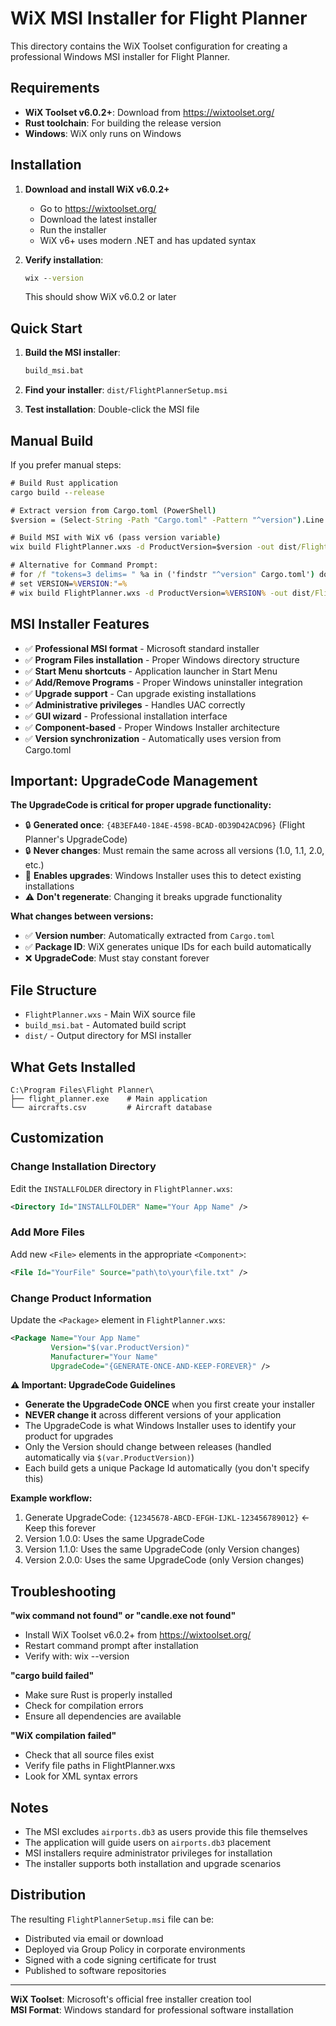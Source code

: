 # WiX MSI Installer for Flight Planner

This directory contains the WiX Toolset configuration for creating a professional Windows MSI installer for Flight Planner.

## Requirements

- **WiX Toolset v6.0.2+**: Download from https://wixtoolset.org/
- **Rust toolchain**: For building the release version
- **Windows**: WiX only runs on Windows

## Installation

1. **Download and install WiX v6.0.2+**
   - Go to https://wixtoolset.org/
   - Download the latest installer
   - Run the installer
   - WiX v6+ uses modern .NET and has updated syntax

2. **Verify installation**:
   ```cmd
   wix --version
   ```
   This should show WiX v6.0.2 or later

## Quick Start

1. **Build the MSI installer**:
   ```cmd
   build_msi.bat
   ```

2. **Find your installer**: `dist/FlightPlannerSetup.msi`

3. **Test installation**: Double-click the MSI file

## Manual Build

If you prefer manual steps:

```cmd
# Build Rust application
cargo build --release

# Extract version from Cargo.toml (PowerShell)
$version = (Select-String -Path "Cargo.toml" -Pattern "^version").Line.Split('"')[1]

# Build MSI with WiX v6 (pass version variable)
wix build FlightPlanner.wxs -d ProductVersion=$version -out dist/FlightPlannerSetup.msi

# Alternative for Command Prompt:
# for /f "tokens=3 delims= " %a in ('findstr "^version" Cargo.toml') do set VERSION=%a
# set VERSION=%VERSION:"=%
# wix build FlightPlanner.wxs -d ProductVersion=%VERSION% -out dist/FlightPlannerSetup.msi
```

## MSI Installer Features

- ✅ **Professional MSI format** - Microsoft standard installer
- ✅ **Program Files installation** - Proper Windows directory structure
- ✅ **Start Menu shortcuts** - Application launcher in Start Menu
- ✅ **Add/Remove Programs** - Proper Windows uninstaller integration
- ✅ **Upgrade support** - Can upgrade existing installations
- ✅ **Administrative privileges** - Handles UAC correctly
- ✅ **GUI wizard** - Professional installation interface
- ✅ **Component-based** - Proper Windows Installer architecture
- ✅ **Version synchronization** - Automatically uses version from Cargo.toml

## Important: UpgradeCode Management

**The UpgradeCode is critical for proper upgrade functionality:**

- 🔒 **Generated once**: `{4B3EFA40-184E-4598-BCAD-0D39D42ACD96}` (Flight Planner's UpgradeCode)
- 🔒 **Never changes**: Must remain the same across all versions (1.0, 1.1, 2.0, etc.)
- 🔄 **Enables upgrades**: Windows Installer uses this to detect existing installations
- ⚠️ **Don't regenerate**: Changing it breaks upgrade functionality

**What changes between versions:**
- ✅ **Version number**: Automatically extracted from `Cargo.toml`
- ✅ **Package ID**: WiX generates unique IDs for each build automatically
- ❌ **UpgradeCode**: Must stay constant forever

## File Structure

- `FlightPlanner.wxs` - Main WiX source file
- `build_msi.bat` - Automated build script
- `dist/` - Output directory for MSI installer

## What Gets Installed

```
C:\Program Files\Flight Planner\
├── flight_planner.exe    # Main application
└── aircrafts.csv         # Aircraft database
```

## Customization

### Change Installation Directory
Edit the `INSTALLFOLDER` directory in `FlightPlanner.wxs`:

```xml
<Directory Id="INSTALLFOLDER" Name="Your App Name" />
```

### Add More Files
Add new `<File>` elements in the appropriate `<Component>`:

```xml
<File Id="YourFile" Source="path\to\your\file.txt" />
```

### Change Product Information
Update the `<Package>` element in `FlightPlanner.wxs`:

```xml
<Package Name="Your App Name" 
         Version="$(var.ProductVersion)" 
         Manufacturer="Your Name"
         UpgradeCode="{GENERATE-ONCE-AND-KEEP-FOREVER}" />
```

**⚠️ Important: UpgradeCode Guidelines**
- **Generate the UpgradeCode ONCE** when you first create your installer
- **NEVER change it** across different versions of your application
- The UpgradeCode is what Windows Installer uses to identify your product for upgrades
- Only the Version should change between releases (handled automatically via `$(var.ProductVersion)`)
- Each build gets a unique Package Id automatically (you don't specify this)

**Example workflow:**
1. Generate UpgradeCode: `{12345678-ABCD-EFGH-IJKL-123456789012}` ← Keep this forever
2. Version 1.0.0: Uses the same UpgradeCode
3. Version 1.1.0: Uses the same UpgradeCode (only Version changes)
4. Version 2.0.0: Uses the same UpgradeCode (only Version changes)

## Troubleshooting

**"wix command not found" or "candle.exe not found"**
- Install WiX Toolset v6.0.2+ from https://wixtoolset.org/
- Restart command prompt after installation
- Verify with: wix --version

**"cargo build failed"**
- Make sure Rust is properly installed
- Check for compilation errors
- Ensure all dependencies are available

**"WiX compilation failed"**
- Check that all source files exist
- Verify file paths in FlightPlanner.wxs
- Look for XML syntax errors

## Notes

- The MSI excludes `airports.db3` as users provide this file themselves
- The application will guide users on `airports.db3` placement
- MSI installers require administrator privileges for installation
- The installer supports both installation and upgrade scenarios

## Distribution

The resulting `FlightPlannerSetup.msi` file can be:
- Distributed via email or download
- Deployed via Group Policy in corporate environments
- Signed with a code signing certificate for trust
- Published to software repositories

---

**WiX Toolset**: Microsoft's official free installer creation tool  
**MSI Format**: Windows standard for professional software installation
